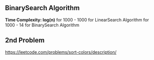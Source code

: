 ## BinarySearch Algorithm
**Time Complexity: log(n)**
for 1000 - 1000 for LinearSearch Algorithm
for 1000 - 14 for BinarySearch Algorithm

## 2nd Problem
https://leetcode.com/problems/sort-colors/description/
